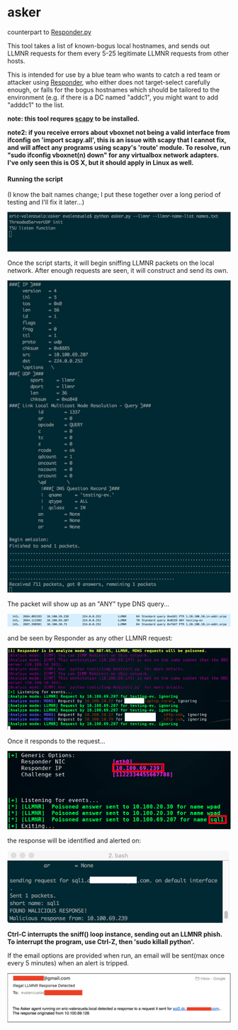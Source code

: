 # asker
counterpart to [Responder.py](https://github.com/SpiderLabs/Responder)

This tool takes a list of known-bogus local hostnames, and sends out LLMNR requests for them every 5-25 legitimate LLMNR requests from other hosts.

This is intended for use by a blue team who wants to catch a red team or attacker using [Responder](https://github.com/SpiderLabs/Responder), who either does not target-select carefully enough, or falls for the bogus hostnames which should be tailored to the environment (e.g. if there is a DC named "addc1", you might want to add "adddc1" to the list.

**note: this tool requres [scapy](https://github.com/secdev/scapy) to be installed.**

**note2: if you receive errors about vboxnet not being a valid interface from ifconfig on 'import scapy.all', this is an issue with scapy that I cannot fix, and will affect any programs using scapy's 'route' module. To resolve, run "sudo ifconfig vboxnet(n) down" for any virtualbox network adapters. I've only seen this is OS X, but it should apply in Linux as well.**

#### Running the script
(I know the bait names change; I put these together over a long period of testing and I'll fix it later...)

![launch](images/launch.png)

Once the script starts, it will begin sniffing LLMNR packets on the local network. After enough requests are seen, it will construct and send its own.

![bait_send](images/bait_send.png)

The packet will show up as an "ANY" type DNS query...

![wireshark](images/wireshark.png)

and be seen by Responder as any other LLMNR request:

![responder](images/responder.png)

Once it responds to the request...

![malicious_response](images/malicious_response.png)

the response will be identified and alerted on:

![malicious_response_detection](images/malicious_response_detection.png)

**Ctrl-C interrupts the sniff() loop instance, sending out an LLMNR phish. To interrupt the program, use Ctrl-Z, then 'sudo killall python'.**

If the email options are provided when run, an email will be sent(max once every 5 minutes) when an alert is tripped.

![email_alert](images/email.png)
